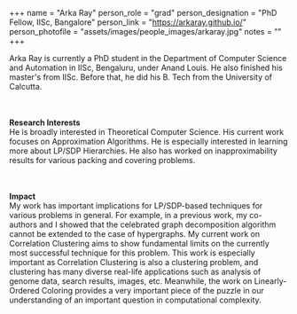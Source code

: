 

+++
name = "Arka Ray"
person_role = "grad"
person_designation = "PhD Fellow, IISc, Bangalore"
person_link = "https://arkaray.github.io/"
person_photofile = "assets/images/people_images/arkaray.jpg"
notes = ""
+++

 Arka Ray is currently a PhD student in the Department of Computer Science and Automation in IISc, Bengaluru, under Anand Louis. He also finished his master's from IISc. Before that, he did his B. Tech from the University of Calcutta. 

<br><br><b>Research Interests</b>
<br>
He is broadly interested in Theoretical Computer Science. His current work focuses on Approximation Algorithms. He is especially interested in learning more about LP/SDP Hierarchies. He also has worked on inapproximability results for various packing and covering problems.


<br><br><b>Impact</b><br>  My work has important implications for LP/SDP-based techniques for various problems in general. For example, in a previous work, my co-authors and I showed that the celebrated graph decomposition algorithm cannot be extended to the case of hypergraphs. My current work on Correlation Clustering aims to show fundamental limits on the currently most successful technique for this problem. This work is especially important as Correlation Clustering is also a clustering problem, and clustering has many diverse real-life applications such as analysis of genome data, search results, images, etc. Meanwhile, the work on Linearly-Ordered Coloring provides a very important piece of the puzzle in our understanding of an important question in computational complexity.


